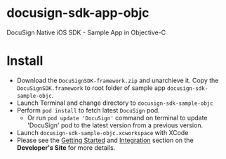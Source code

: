 # docusign-sdk-app-objc
DocuSign Native iOS SDK - Sample App in Objective-C

Install
=============
* Download the `DocuSignSDK-framework.zip` and unarchieve it. Copy the `DocuSignSDK.framework` to root folder of sample app `docusign-sdk-sample-objc`.
* Launch Terminal and change directory to `docusign-sdk-sample-objc`
* Perform `pod install` to fetch latest `DocuSign` pod.
  * Or run `pod update 'DocuSign'` command on terminal to update 'DocuSign' pod to the latest version from a previous version.
* Launch `docusign-sdk-sample-objc.xcworkspace` with XCode
* Please see the [Getting Started](https://developers.docusign.com/ios_sdk/developer.html) and [Integration](https://developers.docusign.com/ios_sdk/developer.html) section on the **Developer's Site** for more details.
